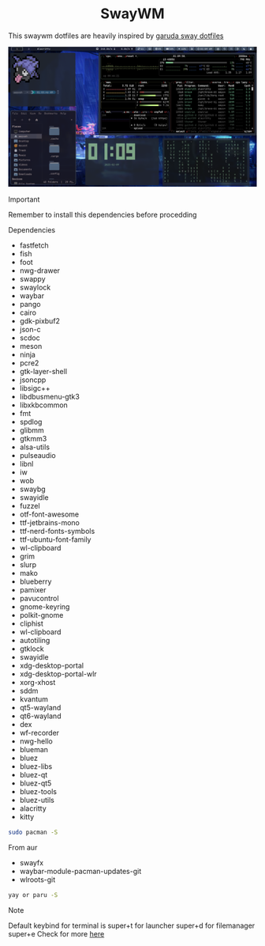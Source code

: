 <h1 align="center">SwayWM</h1>

This swaywm dotfiles are heavily inspired by [garuda sway dotfiles](https://gitlab.com/garuda-linux/themes-and-settings/settings/garuda-sway-settings/-/tree/master)

<img src="http://raw.githubusercontent.com/harilvfs/assets/refs/heads/main/sway/swappy-20250209-011004.png" />

> [!IMPORTANT]
> Remember to install this dependencies before procedding

Dependencies
- fastfetch  
- fish  
- foot  
- nwg-drawer  
- swappy  
- swaylock  
- waybar  
- pango  
- cairo  
- gdk-pixbuf2  
- json-c  
- scdoc  
- meson  
- ninja  
- pcre2  
- gtk-layer-shell  
- jsoncpp  
- libsigc++  
- libdbusmenu-gtk3  
- libxkbcommon  
- fmt  
- spdlog  
- glibmm  
- gtkmm3  
- alsa-utils  
- pulseaudio  
- libnl  
- iw  
- wob  
- swaybg  
- swayidle  
- fuzzel  
- otf-font-awesome  
- ttf-jetbrains-mono  
- ttf-nerd-fonts-symbols  
- ttf-ubuntu-font-family  
- wl-clipboard  
- grim  
- slurp  
- mako  
- blueberry  
- pamixer  
- pavucontrol  
- gnome-keyring  
- polkit-gnome  
- cliphist  
- wl-clipboard  
- autotiling  
- gtklock  
- swayidle  
- xdg-desktop-portal  
- xdg-desktop-portal-wlr  
- xorg-xhost  
- sddm  
- kvantum  
- qt5-wayland  
- qt6-wayland  
- dex  
- wf-recorder  
- nwg-hello  
- blueman  
- bluez  
- bluez-libs  
- bluez-qt  
- bluez-qt5  
- bluez-tools  
- bluez-utils  
- alacritty  
- kitty  

```bash
sudo pacman -S
```

From aur
- swayfx
- waybar-module-pacman-updates-git
- wlroots-git

```bash
yay or paru -S 
```

> [!NOTE]
> Default keybind for terminal is super+t for launcher super+d for filemanager super+e
>  Check for more [here](https://github.com/harilvfs/swaydotfiles/blob/main/sway/config.d/default)


